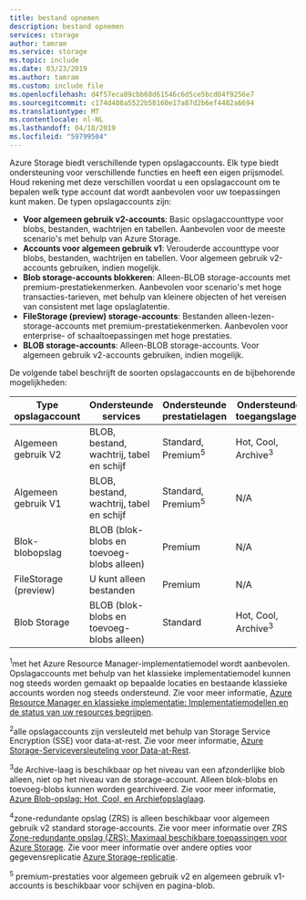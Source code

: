 ```yaml
---
title: bestand opnemen
description: bestand opnemen
services: storage
author: tamram
ms.service: storage
ms.topic: include
ms.date: 03/23/2019
ms.author: tamram
ms.custom: include file
ms.openlocfilehash: d4f57eca89cbb68d61546c6d5ce5bcd04f9256e7
ms.sourcegitcommit: c174d408a5522b58160e17a87d2b6ef4482a6694
ms.translationtype: MT
ms.contentlocale: nl-NL
ms.lasthandoff: 04/18/2019
ms.locfileid: "59799504"
---
```

Azure Storage biedt verschillende typen opslagaccounts. Elk type biedt ondersteuning voor verschillende functies en heeft een eigen prijsmodel. Houd rekening met deze verschillen voordat u een opslagaccount om te bepalen welk type account dat wordt aanbevolen voor uw toepassingen kunt maken. De typen opslagaccounts zijn:

- **Voor algemeen gebruik v2-accounts**: Basic opslagaccounttype voor blobs, bestanden, wachtrijen en tabellen. Aanbevolen voor de meeste scenario's met behulp van Azure Storage.
- **Accounts voor algemeen gebruik v1**: Verouderde accounttype voor blobs, bestanden, wachtrijen en tabellen. Voor algemeen gebruik v2-accounts gebruiken, indien mogelijk.
- **Blob storage-accounts blokkeren**: Alleen-BLOB storage-accounts met premium-prestatiekenmerken. Aanbevolen voor scenario's met hoge transacties-tarieven, met behulp van kleinere objecten of het vereisen van consistent met lage opslaglatentie.
- **FileStorage (preview) storage-accounts**: Bestanden alleen-lezen-storage-accounts met premium-prestatiekenmerken. Aanbevolen voor enterprise- of schaaltoepassingen met hoge prestaties.
- **BLOB storage-accounts**: Alleen-BLOB storage-accounts. Voor algemeen gebruik v2-accounts gebruiken, indien mogelijk.

De volgende tabel beschrijft de soorten opslagaccounts en de bijbehorende mogelijkheden:

| Type opslagaccount | Ondersteunde services                       | Ondersteunde prestatielagen      | Ondersteunde toegangslagen         | Opties voor gegevensreplicatie               | Implementatiemodel<sup>1</sup> | Versleuteling<sup>2</sup> |
|----------------------|------------------------------------------|-----------------------------|--------------------------------|-----------------------------------|------------------------------|------------------------|
| Algemeen gebruik V2   | BLOB, bestand, wachtrij, tabel en schijf       | Standard, Premium<sup>5</sup> | Hot, Cool, Archive<sup>3</sup> | LRS-, ZRS<sup>4</sup>, GRS, RA-GRS | Resource Manager             | Versleuteld              |
| Algemeen gebruik V1   | BLOB, bestand, wachtrij, tabel en schijf       | Standard, Premium<sup>5</sup> | N/A                            | LRS, GRS, RA-GRS                  | Resource Manager, klassiek    | Versleuteld              |
| Blok-blobopslag   | BLOB (blok-blobs en toevoeg-blobs alleen) | Premium                       | N/A                            | LRS                               | Resource Manager             | Versleuteld              |
| FileStorage (preview)   | U kunt alleen bestanden | Premium                       | N/A                            | LRS                               | Resource Manager             | Versleuteld              |
| Blob Storage         | BLOB (blok-blobs en toevoeg-blobs alleen) | Standard                      | Hot, Cool, Archive<sup>3</sup> | LRS, GRS, RA-GRS                  | Resource Manager             | Versleuteld              |

<sup>1</sup>met het Azure Resource Manager-implementatiemodel wordt aanbevolen. Opslagaccounts met behulp van het klassieke implementatiemodel kunnen nog steeds worden gemaakt op bepaalde locaties en bestaande klassieke accounts worden nog steeds ondersteund. Zie voor meer informatie, [Azure Resource Manager en klassieke implementatie: Implementatiemodellen en de status van uw resources begrijpen](../articles/azure-resource-manager/resource-manager-deployment-model.md).

<sup>2</sup>alle opslagaccounts zijn versleuteld met behulp van Storage Service Encryption (SSE) voor data-at-rest. Zie voor meer informatie, [Azure Storage-Serviceversleuteling voor Data-at-Rest](../articles/storage/common/storage-service-encryption.md).

<sup>3</sup>de Archive-laag is beschikbaar op het niveau van een afzonderlijke blob alleen, niet op het niveau van de storage-account. Alleen blok-blobs en toevoeg-blobs kunnen worden gearchiveerd. Zie voor meer informatie, [Azure Blob-opslag: Hot, Cool, en Archiefopslaglaag](../articles/storage/blobs/storage-blob-storage-tiers.md).

<sup>4</sup>zone-redundante opslag (ZRS) is alleen beschikbaar voor algemeen gebruik v2 standard storage-accounts. Zie voor meer informatie over ZRS [Zone-redundante opslag (ZRS): Maximaal beschikbare toepassingen voor Azure Storage](../articles/storage/common/storage-redundancy-zrs.md). Zie voor meer informatie over andere opties voor gegevensreplicatie [Azure Storage-replicatie](../articles/storage/common/storage-redundancy.md).

<sup>5</sup> premium-prestaties voor algemeen gebruik v2 en algemeen gebruik v1-accounts is beschikbaar voor schijven en pagina-blob.